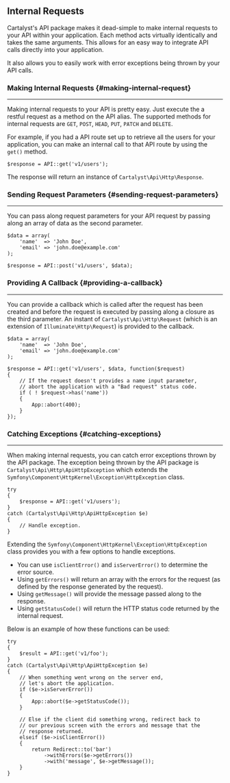 ## Internal Requests

Cartalyst's API package makes it dead-simple to make internal requests to your API within your application. Each method acts virtually identically and takes the same arguments. This allows for an easy way to integrate API calls directly into your application.

It also allows you to easily work with error exceptions being thrown by your API calls.

### Making Internal Requests {#making-internal-request}

---

Making internal requests to your API is pretty easy. Just execute the a restful request as a method on the API alias. The supported methods for internal requests are `GET`, `POST`, `HEAD`, `PUT`, `PATCH` and `DELETE`.

For example, if you had a API route set up to retrieve all the users for your application, you can make an internal call to that API route by using the `get()` method.

	$response = API::get('v1/users');

The response will return an instance of `Cartalyst\Api\Http\Response`.

### Sending Request Parameters {#sending-request-parameters}

---

You can pass along request parameters for your API request by passing along an array of data as the second parameter.

	$data = array(
		'name'  => 'John Doe',
		'email' => 'john.doe@example.com'
	);

	$response = API::post('v1/users', $data);

### Providing A Callback {#providing-a-callback}

---

You can provide a callback which is called after the request has been created and before the request is executed by passing along a closure as the third parameter. An instant of `Cartalyst\Api\Http\Request` (which is an extension of `Illuminate\Http\Request`) is provided to the callback.

	$data = array(
		'name'  => 'John Doe',
		'email' => 'john.doe@example.com'
	);

	$response = API::get('v1/users', $data, function($request)
	{
		// If the request doesn't provides a name input parameter,
		// abort the application with a "Bad request" status code.
		if ( ! $request->has('name'))
		{
			App::abort(400);
		}
	});

### Catching Exceptions {#catching-exceptions}

---

When making internal requests, you can catch error exceptions thrown by the API package. The exception being thrown by the API package is `Cartalyst\Api\Http\ApiHttpException` which extends the `Symfony\Component\HttpKernel\Exception\HttpException` class.

	try
	{
		$response = API::get('v1/users');
	}
	catch (Cartalyst\Api\Http\ApiHttpException $e)
	{
		// Handle exception.
	}

Extending the `Symfony\Component\HttpKernel\Exception\HttpException` class provides you with a few options to handle exceptions.

- You can use `isClientError()` and `isServerError()` to determine the error source.
- Using `getErrors()` will return an array with the errors for the request (as defined by the response generated by the request).
- Using `getMessage()` will provide the message passed along to the response.
- Using `getStatusCode()` will return the HTTP status code returned by the internal request.

Below is an example of how these functions can be used:

	try
	{
		$result = API::get('v1/foo');
	}
	catch (Cartalyst\Api\Http\ApiHttpException $e)
	{
		// When something went wrong on the server end,
		// let's abort the application.
		if ($e->isServerError())
		{
			App::abort($e->getStatusCode());
		}

		// Else if the client did something wrong, redirect back to
		// our previous screen with the errors and message that the
		// response returned.
		elseif ($e->isClientError())
		{
			return Redirect::to('bar')
				->withErrors($e->getErrors())
				->with('message', $e->getMessage());
		}
	}